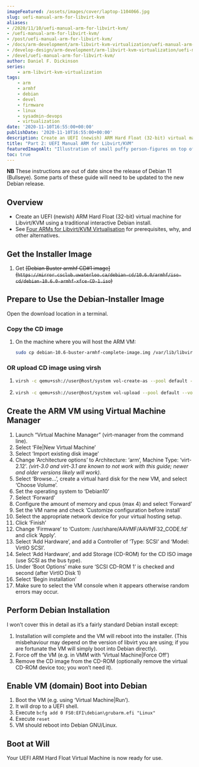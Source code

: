 ```yaml
---
imageFeatured: /assets/images/cover/laptop-1104066.jpg
slug: uefi-manual-arm-for-libvirt-kvm
aliases:
- /2020/11/10/uefi-manual-arm-for-libvirt-kvm/
- /uefi-manual-arm-for-libvirt-kvm/
- /post/uefi-manual-arm-for-libvirt-kvm/
- /docs/arm-development/arm-libvirt-kvm-virtualization/uefi-manual-arm-for-libvirt-kvm/
- /develop-design/arm-development/arm-libvirt-kvm-virtualization/uefi-manual-arm-for-libvirt-kvm/
- /devel/uefi-manual-arm-for-libvirt-kvm/
author: Daniel F. Dickinson
series:
    - arm-libvirt-kvm-virtualization
tags:
    - arm
    - armhf
    - debian
    - devel
    - firmware
    - linux
    - sysadmin-devops
    - virtualization
date: '2020-11-10T16:55:00+00:00'
publishDate: '2020-11-10T16:55:00+00:00'
description: Create an UEFI (newish) ARM Hard Float (32-bit) virtual machine for Libvirt/KVM using a traditional interactive Debian install.
title: "Part 2: UEFI Manual ARM for Libvirt/KVM"
featuredImageAlt: "Illustration of small puffy person-figures on top of a laptop doing 'tug-of-war' with similar figures inside the laptop with binary digits on the laptop screen"
toc: true
---
```


**NB** These instructions are out of date since the release of Debian 11 (Bullseye). Some parts of these guide will need to be updated to the new Debian release.

## Overview

* Create an UEFI (newish) ARM Hard Float (32-bit) virtual machine for Libvirt/KVM using a traditional interactive Debian install.
* See [Four ARMs for Libvirt/KVM Virtualisation](_index.md) for prerequisites, why, and other alternatives.

## Get the Installer Image

1. Get ~~[Debian Buster armhf CD#1 image]\(``https://mirror.csclub.uwaterloo.ca/debian-cd/10.6.0/armhf/iso-cd/debian-10.6.0-armhf-xfce-CD-1.iso``)~~

## Prepare to Use the Debian-Installer Image

Open the download location in a terminal.

### Copy the CD image

1. On the machine where you will host the ARM VM:

   ```bash
   sudo cp debian-10.6-buster-armhf-complete-image.img /var/lib/libvirt/images
   ```

### OR upload CD image using virsh

1. ```bash
   virsh -c qemu+ssh://user@host/system vol-create-as --pool default --name debian-10.6.0-armhf-xfce-CD-1.iso --format raw --allocation <size-from-ls> --capacity <size-from-ls>
   ```

2. ```bash
   virsh -c qemu+ssh://user@host/system vol-upload --pool default --vol debian-10.6.0-armhf-xfce-CD-1.iso --file debian-10.6.0-armhf-xfce-CD-1.iso
   ```

## Create the ARM VM using Virtual Machine Manager

1. Launch “Virtual Machine Manager” (virt-manager from the command line).
2. Select ‘File|New Virtual Machine’
3. Select ‘Import existing disk image’
4. Change ‘Architecture options’ to Architecture: ‘arm’, Machine Type: ‘virt-2.12’. *(virt-3.0 and
virt-3.1 are known to not work with this guide; newer and older versions likely will work)*.
5. Select ‘Browse…’, create a virtual hard disk for the new VM, and select ‘Choose Volume’.
6. Set the operating system to ‘Debian10’
7. Select ‘Forward’
8. Configure the amount of memory and cpus (max 4) and select ‘Forward’
9. Set the VM name and check ‘Customize configuration before install`
10. Select the appropriate network device for your virtual hosting setup.
11. Click ‘Finish’
12. Change ‘Firmware’ to ‘Custom: /usr/share/AAVMF/AAVMF32\_CODE.fd’ and click ‘Apply’.
13. Select ‘Add Hardware’, and add a Controller of ‘Type: SCSI’ and ‘Model: VirtIO SCSI’.
14. Select ‘Add Hardware’, and add Storage (CD-ROM) for the CD ISO image (use SCSI as the bus type).
15. Under ‘Boot Options’ make sure ‘SCSI CD-ROM 1’ is checked and second (after VirtIO Disk 1)
16. Select ‘Begin installation’
17. Make sure to select the VM console when it appears otherwise random errors may occur.

## Perform Debian Installation

I won’t cover this in detail as it’s a fairly standard Debian install except:

1. Installation will complete and the VM will reboot into the installer.
(This misbehaviour may depend on the version of libvirt you are using; if you
are fortunate the VM will simply boot into Debian directly).
2. Force off the VM (e.g. in VMM with ‘Virtual Machine|Force Off’)
3. Remove the CD image from the CD-ROM (optionally remove the virtual CD-ROM
device too; you won’t need it).

## Enable VM (domain) Boot into Debian

1. Boot the VM (e.g. using ‘Virtual Machine|Run’).
2. It will drop to a UEFI shell.
3. Execute ``bcfg add 0 FS0:EFI\debian\grubarm.efi "Linux"``
4. Execute ``reset``
5. VM should reboot into Debian GNU/Linux.

## Boot at Will

Your UEFI ARM Hard Float Virtual Machine is now ready for use.

